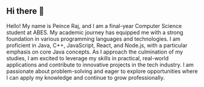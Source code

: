 ## Hi there 👋
Hello! My name is Peince Raj, and I am a final-year Computer Science student at ABES. My academic journey has equipped me with a strong foundation in various programming languages and technologies. I am proficient in Java, C++, JavaScript, React, and Node.js, with a particular emphasis on core Java concepts. As I approach the culmination of my studies, I am excited to leverage my skills in practical, real-world applications and contribute to innovative projects in the tech industry. I am passionate about problem-solving and eager to explore opportunities where I can apply my knowledge and continue to grow professionally.


<!--
**Princeabes/princeabes** is a ✨ _special_ ✨ repository because its `README.md` (this file) appears on your GitHub profile.

Here are some ideas to get you started:

- 🔭 I’m currently working on ...
- 🌱 I’m currently learning ...
- 👯 I’m looking to collaborate on ...
- 🤔 I’m looking for help with ...
- 💬 Ask me about ...
- 📫 How to reach me: ...
- 😄 Pronouns: ...
- ⚡ Fun fact: ...
-->

